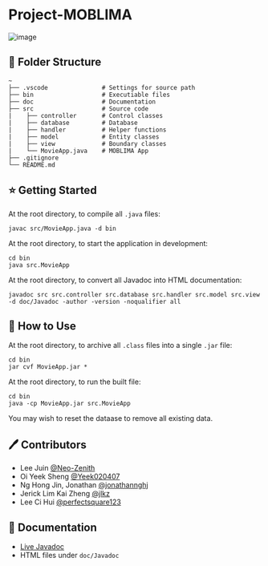 # Project-MOBLIMA
![image](https://user-images.githubusercontent.com/77436548/200524950-eb502aca-088c-4084-bade-7025f98a70b3.png)

## 📁 Folder Structure
```
~
├── .vscode               # Settings for source path
├── bin                   # Executiable files
├── doc                   # Documentation
├── src                   # Source code
|    ├── controller       # Control classes
|    ├── database         # Database 
|    ├── handler          # Helper functions
|    ├── model            # Entity classes
|    ├── view             # Boundary classes
|    └── MovieApp.java    # MOBLIMA App
├── .gitignore
└── README.md
```

## ⭐ Getting Started
At the root directory, to compile all ```.java``` files:
```
javac src/MovieApp.java -d bin
```

At the root directory, to start the application in development:
```
cd bin
java src.MovieApp
```

At the root directory, to convert all Javadoc into HTML documentation:
```
javadoc src src.controller src.database src.handler src.model src.view -d doc/Javadoc -author -version -noqualifier all
```


## 📍 How to Use
At the root directory, to archive all ```.class``` files into a single ```.jar``` file:
```
cd bin
jar cvf MovieApp.jar * 
```

At the root directory, to run the built file:
```
cd bin
java -cp MovieApp.jar src.MovieApp
```

You may wish to reset the dataase to remove all existing data.


## 🖊️ Contributors
* Lee Juin [@Neo-Zenith](https://github.com/Neo-Zenith)
* Oi Yeek Sheng [@Yeek020407](https://github.com/Neo-Zenith)
* Ng Hong Jin, Jonathan [@jonathannghj](https://github.com/jonathannghj)
* Jerick Lim Kai Zheng [@jlkz](https://github.com/jlkz)
* Lee Ci Hui [@perfectsquare123](https://github.com/perfectsquare123)


## 📄 Documentation
* [Live Javadoc](https://moblima.vercel.app)
* HTML files under ```doc/Javadoc```

